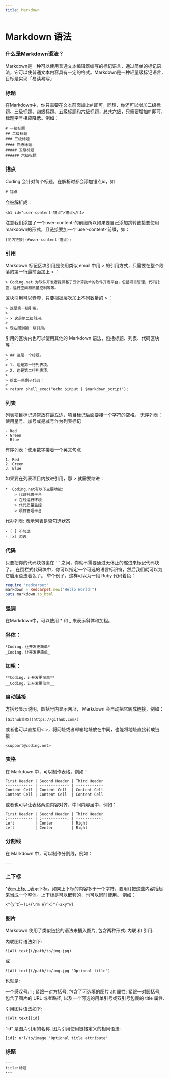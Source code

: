 ```yaml
---
title: Markdown
---
```

# Markdown 语法

### 什么是Markdown语法？

Markdown是一种可以使用普通文本编辑器编写的标记语言，通过简单的标记语法，它可以使普通文本内容具有一定的格式。Markdown是一种轻量级标记语言，目标是实现「易读易写」

### 标题

在Markdown中，你只需要在文本前面加上# 即可，同理、你还可以增加二级标题、三级标题、四级标题、五级标题和六级标题，总共六级，只需要增加# 即可，标题字号相应降低。例如：

```
# 一级标题
## 二级标题
### 三级标题
#### 四级标题
##### 五级标题
###### 六级标题
```

### 锚点

Coding 会针对每个标题，在解析时都会添加锚点id，如
```
# 锚点
```

会被解析成：
```
<h1 id="user-content-锚点">锚点</h1>
```

注意我们添加了一个user-content-的前缀所以如果要自己添加跳转链接要使用markdown的形式，且链接要加一个’user-content-‘前缀，如：
```
[问内链接](#user-content-锚点);
```

### 引用

Markdown 标记区块引用是使用类似 email 中用 > 的引用方式，只需要在整个段落的第一行最前面加上 > ：

```
> Coding.net 为软件开发者提供基于云计算技术的软件开发平台，包括项目管理，代码托管，运行空间和质量控制等等。
```

区块引用可以嵌套，只要根据层次加上不同数量的 > ：
```
> 这是第一级引用。
>
> > 这是第二级引用。
>
> 现在回到第一级引用。
```

引用的区块内也可以使用其他的 Markdown 语法，包括标题、列表、代码区块等：
```
> ## 这是一个标题。
>
> 1. 这是第一行列表项。
> 2. 这是第二行列表项。
>
> 给出一些例子代码：
>
> return shell_exec("echo $input | $markdown_script");
```

### 列表

列表项目标记通常放在最左边，项目标记后面要接一个字符的空格。 无序列表：使用星号、加号或是减号作为列表标记
```
- Red
- Green
- Blue
```

有序列表：使用数字接着一个英文句点
```
1. Red
2. Green
3. Blue
```

如果要在列表项目内放进引用，那 > 就需要缩进：
```
*  Coding.net有以下主要功能:
    > 代码托管平台
    > 在线运行环境    
    > 代码质量监控    
    > 项目管理平台
```

代办列表: 表示列表是否勾选状态
```
- [ ] 不勾选
- [x] 勾选
```

### 代码

只要把你的代码块包裹在 ``` 之间，你就不需要通过无休止的缩进来标记代码块了。 在围栏式代码块中，你可以指定一个可选的语言标识符，然后我们就可以为它启用语法着色了。 举个例子，这样可以为一段 Ruby 代码着色：

```ruby
require 'redcarpet'
markdown = Redcarpet.new("Hello World!")
puts markdown.to_html
```

### 强调

在Markdown中，可以使用 * 和 _ 来表示斜体和加粗。

### 斜体：

```
*Coding，让开发更简单*
_Coding，让开发更简单_
```

### 加粗：

```
**Coding，让开发更简单**
__Coding，让开发更简单__
```

### 自动链接

方括号显示说明，圆括号内显示网址， Markdown 会自动把它转成链接，例如：
```
[Github首页](https://github.com/)
```

或者也可以直接用< >，将网址或者邮箱地址放在中间，也能将地址直接转成链接：
```
<support@coding.net>
```

### 表格

在 Markdown 中，可以制作表格，例如：
```
First Header | Second Header | Third Header
------------ | ------------- | ------------
Content Cell | Content Cell  | Content Cell
Content Cell | Content Cell  | Content Cell
```
或者也可以让表格两边内容对齐，中间内容居中，例如：
```
First Header | Second Header | Third Header
:----------- | :-----------: | -----------:
Left         | Center        | Right
Left         | Center        | Right
```

### 分割线

在 Markdown 中，可以制作分割线，例如：
```
---
```

### 上下标

\^表示上标, _表示下标。如果上下标的内容多于一个字符，要用{}把这些内容括起来当成一个整体。上下标是可以嵌套的，也可以同时使用。 例如：
```
x^{y^z}=(1+{\rm e}^x)^{-2xy^w}
```

### 图片

Markdown 使用了类似链接的语法来插入图片, 包含两种形式: 内联 和 引用.

内联图片语法如下:
```
![Alt text](/path/to/img.jpg)
```

或
```
![Alt text](/path/to/img.jpg "Optional title")
```

也就是:

一个感叹号: ! ; 紧跟一对方括号, 包含了可选填的图片 alt 属性; 紧跟一对圆括号, 包含了图片的 URL 或者路径, 以及一个可选的用单引号或双引号包裹的 title 属性.

引用图片语法如下:
```
![Alt text][id]
```

“id” 是图片引用的名称. 图片引用使用链接定义的相同语法:
```
[id]: url/to/image "Optional title attribute"
```

### 标题

```
---
title:标题
---
```
